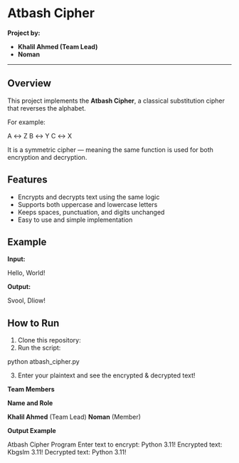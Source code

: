 #  Atbash Cipher

**Project by:**  
- **Khalil Ahmed (Team Lead)**  
- **Noman**

---

## Overview
This project implements the **Atbash Cipher**, a classical substitution cipher that reverses the alphabet.

For example:

A ↔ Z
B ↔ Y
C ↔ X


It is a symmetric cipher — meaning the same function is used for both encryption and decryption.



## Features
- Encrypts and decrypts text using the same logic  
- Supports both uppercase and lowercase letters  
- Keeps spaces, punctuation, and digits unchanged  
- Easy to use and simple implementation  



##  Example
**Input:**

Hello, World!

**Output:**

Svool, Dliow!


##  How to Run
1. Clone this repository:
2. Run the script:

python atbash_cipher.py


3. Enter your plaintext and see the encrypted & decrypted text!



**Team Members**

**Name and Role**

**Khalil Ahmed**	(Team Lead)
**Noman** (Member)

**Output Example**

  Atbash Cipher Program 
Enter text to encrypt: Python 3.11!
Encrypted text: Kbgslm 3.11!
Decrypted text: Python 3.11!
